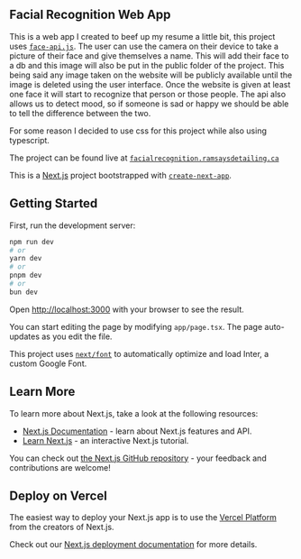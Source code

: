 ## Facial Recognition Web App
This is a web app I created to beef up my resume a little bit, this project uses [`face-api.js`](https://justadudewhohacks.github.io/face-api.js/docs/index.html).
The user can use the camera on their device to take a picture of their face and give themselves a name.
This will add their face to a db and this image will also be put in the public folder of the project.
This being said any image taken on the website will be publicly available until the image is deleted using the user interface.
Once the website is given at least one face it will start to recognize that person or those people.
The api also allows us to detect mood, so if someone is sad or happy we should be able to tell the difference between the two.

For some reason I decided to use css for this project while also using typescript.

The project can be found live at [`facialrecognition.ramsaysdetailing.ca`](https://facialrecognition.ramsaysdetailing.ca/)

This is a [Next.js](https://nextjs.org/) project bootstrapped with [`create-next-app`](https://github.com/vercel/next.js/tree/canary/packages/create-next-app).

## Getting Started

First, run the development server:

```bash
npm run dev
# or
yarn dev
# or
pnpm dev
# or
bun dev
```

Open [http://localhost:3000](http://localhost:3000) with your browser to see the result.

You can start editing the page by modifying `app/page.tsx`. The page auto-updates as you edit the file.

This project uses [`next/font`](https://nextjs.org/docs/basic-features/font-optimization) to automatically optimize and load Inter, a custom Google Font.

## Learn More

To learn more about Next.js, take a look at the following resources:

- [Next.js Documentation](https://nextjs.org/docs) - learn about Next.js features and API.
- [Learn Next.js](https://nextjs.org/learn) - an interactive Next.js tutorial.

You can check out [the Next.js GitHub repository](https://github.com/vercel/next.js/) - your feedback and contributions are welcome!

## Deploy on Vercel

The easiest way to deploy your Next.js app is to use the [Vercel Platform](https://vercel.com/new?utm_medium=default-template&filter=next.js&utm_source=create-next-app&utm_campaign=create-next-app-readme) from the creators of Next.js.

Check out our [Next.js deployment documentation](https://nextjs.org/docs/deployment) for more details.
